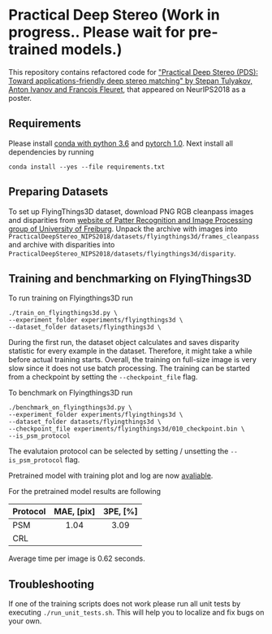 # Practical Deep Stereo (Work in progress.. Please wait for pre-trained models.) 
This repository contains refactored code for ["Practical Deep Stereo (PDS): Toward applications-friendly deep stereo matching" by Stepan Tulyakov, Anton Ivanov and Francois Fleuret](https://papers.nips.cc/paper/7828-practical-deep-stereo-pds-toward-applications-friendly-deep-stereo-matching), that appeared on NeurIPS2018 as a poster.

## Requirements
Please install [conda with python 3.6](https://www.anaconda.com/download) and [pytorch 1.0](https://pytorch.org/).
Next install all dependencies by running
```
conda install --yes --file requirements.txt
```

## Preparing Datasets
To set up FlyingThings3D dataset, download PNG RGB cleanpass images and disparities from [website of Patter Recognition and Image Processing group of University of Freiburg](https://lmb.informatik.uni-freiburg.de/resources/datasets/SceneFlowDatasets.en.html). Unpack the archive with images into `PracticalDeepStereo_NIPS2018/datasets/flyingthings3d/frames_cleanpass` and archive with disparities into `PracticalDeepStereo_NIPS2018/datasets/flyingthings3d/disparity`.      

## Training and benchmarking on FlyingThings3D
To run training on Flyingthings3D run
```
./train_on_flyingthings3d.py \
--experiment_folder experiments/flyingthings3d \
--dataset_folder datasets/flyingthings3d \
```
During the first run, the dataset object calculates and saves disparity statistic for every example in the dataset. Therefore, it might take a while before actual training starts. Overall, the training on full-size image is very slow since it does not use batch processing. The training can be started from a checkpoint by setting the `--checkpoint_file` flag.

To benchmark on Flyingthings3D run
```
./benchmark_on_flyingthings3d.py \
--experiment_folder experiments/flyingthings3d \
--dataset_folder datasets/flyingthings3d \
--checkpoint_file experiments/flyingthings3d/010_checkpoint.bin \
--is_psm_protocol
```
The evalutaion protocol can be selected by setting / unsetting the `--is_psm_protocol` flag.

Pretrained model with training plot and log are now [avaliable](https://drive.google.com/file/d/1qeGCxvbwbE-oi-TnNW6P-rbwU3OrHotk/view?usp=sharing).

For the pretrained model results are following

| Protocol | MAE, [pix] | 3PE, [%] |
|----------|:----------:|:--------:|
| PSM      |	1.04    |   3.09   |  
| CRL      |            |          |

Average time per image is 0.62 seconds.

## Troubleshooting
If one of the training scripts does not work please run all unit tests by executing `./run_unit_tests.sh`. This will help you to localize and fix bugs on your own.  
